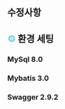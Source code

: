 ## 수정사항

## <span style="color:#6ecde3">⚙ </span>환경 세팅
### MySql 8.0
### Mybatis 3.0
### Swagger 2.9.2
